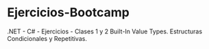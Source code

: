 # Ejercicios-Bootcamp
.NET - C# - Ejercicios - Clases 1 y 2 Built-In Value Types. Estructuras Condicionales y Repetitivas.

